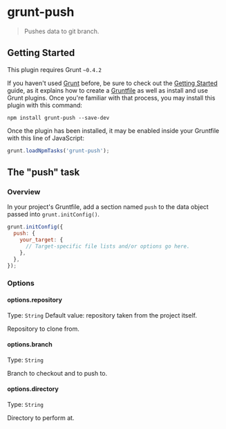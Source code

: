 # grunt-push

> Pushes data to git branch.

## Getting Started
This plugin requires Grunt `~0.4.2`

If you haven't used [Grunt](http://gruntjs.com/) before, be sure to check out the [Getting Started](http://gruntjs.com/getting-started) guide, as it explains how to create a [Gruntfile](http://gruntjs.com/sample-gruntfile) as well as install and use Grunt plugins. Once you're familiar with that process, you may install this plugin with this command:

```shell
npm install grunt-push --save-dev
```

Once the plugin has been installed, it may be enabled inside your Gruntfile with this line of JavaScript:

```js
grunt.loadNpmTasks('grunt-push');
```

## The "push" task

### Overview
In your project's Gruntfile, add a section named `push` to the data object passed into `grunt.initConfig()`.

```js
grunt.initConfig({
  push: {
    your_target: {
      // Target-specific file lists and/or options go here.
    },
  },
});
```

### Options

#### options.repository
Type: `String`
Default value: repository taken from the project itself.

Repository to clone from.

#### options.branch
Type: `String`

Branch to checkout and to push to.

#### options.directory
Type: `String`

Directory to perform at.